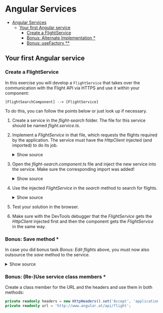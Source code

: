 # Angular Services

- [Angular Services](#angular-services)
  - [Your first Angular service](#your-first-angular-service)
    - [Create a FlightService](#create-a-flightservice)
    - [Bonus: Alternate Implementation \*](#bonus-alternate-implementation-)
    - [Bonus: useFactory \*\*](#bonus-usefactory-)

## Your first Angular service

### Create a FlightService

In this exercise you will develop a `FlightService` that takes over the communication with the Flight API via HTTPS and use it within your component:

```
[FlightSearchComponent] --> [FlightService]
```

To do this, you can follow the points below or just look up if necessary.

1. Create a service in the _flight-search_ folder. The file for this service should be named _flight.service.ts_.

2. Implement a _FlightService_ in that file, which requests the flights required by the application. The service must have the _HttpClient_ injected (and imported) to do its job.

    <details>
    <summary>Show source</summary>
    <p>

   ```typescript
   @Injectable({ providedIn: 'root' })
   export class FlightService {
     private readonly http = inject(HttpClient);

     find(from: string, to: string): Observable<Flight[]> {
       const url = 'http://www.angular.at/api/flight';
       const headers = new HttpHeaders().set('Accept', 'application/json');
       const params = new HttpParams().set('from', from).set('to', to);

       return this.http.get<Flight[]>(url, { headers, params });
     }
   }
   ```

    </p>
    </details>

3. Open the _flight-search.component.ts_ file and inject the new service into the service. Make sure the corresponding import was added!

   <details>
   <summary>Show source</summary>
   <p>

   ```typescript
   […]
   export class FlightSearchComponent {
     […]
     private readonly flightService = inject(FlightService);
     […]
   }
   ```

   </p>
   </details>

4. Use the injected _FlightService_ in the _search_ method to search for flights.

   <details>
   <summary>Show source</summary>
   <p>

   ```typescript
   search(): void {
     this.flightService.find(this.from, this.to)
       .subscribe({
         next: (flights) => {
           this.flights = flights;
         },
         error: (errResp) => {
           console.error('Error loading flights', errResp);
         }
       });
   }
   ```

   </p>
   </details>

5. Test your solution in the browser.

6. Make sure with the DevTools debugger that the _FlightService_ gets the _HttpClient_ injected first and then the component gets the _FlightService_ in the same way.

### Bonus: Save method \*

In case you did bonus task _Bonus: Edit flights_ above, you must now also outsource the _save_ method to the service.

<details>
<summary>Show source</summary>
<p>

```typescript
save(flight: Flight): Observable<Flight> {
 const url = 'http://www.angular.at/api/flight';
 const headers = new HttpHeaders().set('Accept', 'application/json');

 return this.http.post<Flight>(url, flight, { headers });
}
```

</p>
</details>

### Bonus: (Re-)Use service class members \*

Create a class member for the URL and the headers and use them in both methods:

```typescript
private readonly headers = new HttpHeaders().set('Accept', 'application/json');
private readonly url = 'http://www.angular.at/api/flight';
```
